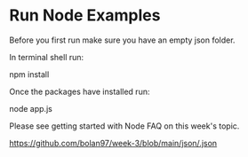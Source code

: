 # Run Node Examples
 
 Before you first run make sure you  have an empty json folder.
 
 In terminal shell run: 
 
 npm install
 
 
 Once the packages have installed run:
 
 node app.js
 
 
 Please see getting started with Node FAQ on this week's topic.

 https://github.com/bolan97/week-3/blob/main/json/.json


